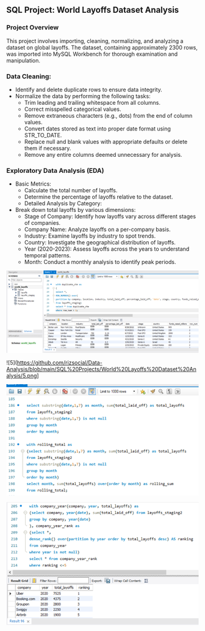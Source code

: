 ## SQL Project: World Layoffs Dataset Analysis
### Project Overview
This project involves importing, cleaning, normalizing, and analyzing a dataset on global layoffs. The dataset, containing approximately 2300 rows, was imported into MySQL Workbench for thorough examination and manipulation.

### Data Cleaning:

- Identify and delete duplicate rows to ensure data integrity.
- Normalize the data by performing the following tasks:
  - Trim leading and trailing whitespace from all columns.
  - Correct misspelled categorical values.
  - Remove extraneous characters (e.g., dots) from the end of column values.
  - Convert dates stored as text into proper date format using STR_TO_DATE.
  - Replace null and blank values with appropriate defaults or delete them if necessary.
  - Remove any entire columns deemed unnecessary for analysis.

### Exploratory Data Analysis (EDA)

- Basic Metrics:
  - Calculate the total number of layoffs.
  - Determine the percentage of layoffs relative to the dataset.
  - Detailed Analysis by Category:
- Break down total layoffs by various dimensions:
  - Stage of Company: Identify how layoffs vary across different stages of companies.
  - Company Name: Analyze layoffs on a per-company basis.
  - Industry: Examine layoffs by industry to spot trends.
  - Country: Investigate the geographical distribution of layoffs.
  - Year (2020-2023): Assess layoffs across the years to understand temporal patterns.
  - Month: Conduct a monthly analysis to identify peak periods.
 
![1](https://github.com/rizsocial/Data-Analysis/blob/main/SQL%20Projects/World%20Layoffs%20Dataset%20Analysis/2.png)

![5](https://github.com/rizsocial/Data-Analysis/blob/main/SQL%20Projects/World%20Layoffs%20Dataset%20Analysis/5.png]

![12](https://github.com/rizsocial/Data-Analysis/blob/main/SQL%20Projects/World%20Layoffs%20Dataset%20Analysis/12.png)

![14](https://github.com/rizsocial/Data-Analysis/blob/main/SQL%20Projects/World%20Layoffs%20Dataset%20Analysis/14.png)

